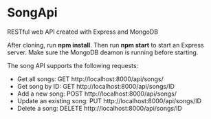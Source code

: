 # SongApi
RESTful web API created with Express and MongoDB

After cloning, run **npm install**. Then run **npm start** to start an Express server. Make sure the MongoDB deamon is running before starting.

The song API supports the following requests:

* Get all songs: GET http://localhost:8000/api/songs/
* Get song by ID: GET http://localhost:8000/api/songs/ID
* Add a new song: POST http://localhost:8000/api/songs/
* Update an existing song: PUT http://localhost:8000/api/songs/ID
* Delete a song: DELETE http://localhost:8000/api/songs/ID
